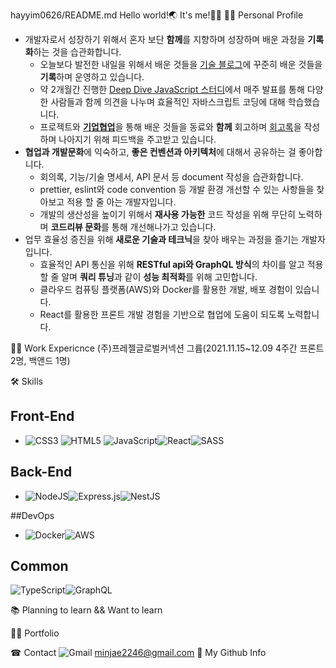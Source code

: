 hayyim0626/README.md
Hello world!🌏 It's me!🙋‍♂
🙋‍♂ Personal Profile
- 개발자로서 성장하기 위해서 혼자 보단 **함께**를 지향하며 성장하며 배운 과정을 **기록화**하는 것을 습관화합니다.
    - 오늘보다 발전한 내일을 위해서 배운 것들을 [기술 블로그](https://velog.io/@minj9_6)에 
    꾸준히 배운 것들을 **기록**하며 운영하고 있습니다.
    - 약 2개월간 진행한 [Deep Dive JavaScript 스터디](https://www.notion.so/Javascript-Study-f1e8f6f35a2d4715812ba613ee7cda74)에서 매주 
    발표를 통해 다양한 사람들과 함께 의견을 나누며 효율적인 
    자바스크립트 코딩에 대해 학습했습니다.
    - 프로젝트와 [**기업협업**](https://www.notion.so/64b3abf3c77f419f927a371ae68f7f66)을 통해 배운 것들을 동료와 **함께** 회고하며 [회고록](https://velog.io/@minj9_6/series/%ED%9A%8C%EA%B3%A0%EB%A1%9D)을 작성하며 나아지기 위해 피드백을 주고받고 있습니다.
- **협업과 개발문화**에 익숙하고, **좋은 컨벤션과 아키텍처**에 대해서  공유하는 걸 좋아합니다.
    - 회의록, 기능/기술 명세서, API 문서 등 document 작성을 습관화합니다.
    - prettier, eslint와 code convention 등 개발 환경 개선할 수 있는 사항들을 찾아보고 적용 할 줄 아는 개발자입니다.
    - 개발의 생산성을 높이기 위해서 **재사용 가능한** 코드 작성을 위해 무단히 노력하며 **코드리뷰 문화**를 통해 개선해나가고 있습니다.
- 업무 효율성 증진을 위해 **새로운 기술과 테크닉**을 찾아 배우는 과정을 즐기는 개발자입니다.
    - 효율적인 API 통신을 위해 **RESTful api와 GraphQL 방식**의 차이를 알고 적용할 줄 알며 **쿼리 튜닝**과 같이 **성능 최적화**를 위해 고민합니다.
    - 클라우드 컴퓨팅 플랫폼(AWS)와 Docker를 활용한 개발, 배포 경험이 있습니다.
    - React를 활용한 프론트 개발 경험을 기반으로 협업에 도움이 되도록 노력합니다.


👨‍💻 Work Expericnce
(주)프레젤글로벌커넥션 그륩(2021.11.15~12.09 4주간 프론트 2명, 백앤드 1명)

🛠 Skills
## Front-End
- ![CSS3](https://img.shields.io/badge/css3-%231572B6.svg?style=for-the-badge&logo=css3&logoColor=white)
![HTML5](https://img.shields.io/badge/html5-%23E34F26.svg?style=for-the-badge&logo=html5&logoColor=white)
![JavaScript](https://img.shields.io/badge/javascript-%23323330.svg?style=for-the-badge&logo=javascript&logoColor=%23F7DF1E)![React](https://img.shields.io/badge/react-%2320232a.svg?style=for-the-badge&logo=react&logoColor=%2361DAFB)![SASS](https://img.shields.io/badge/SASS-hotpink.svg?style=for-the-badge&logo=SASS&logoColor=white)

## Back-End

- ![NodeJS](https://img.shields.io/badge/node.js-6DA55F?style=for-the-badge&logo=node.js&logoColor=white)![Express.js](https://img.shields.io/badge/express.js-%23404d59.svg?style=for-the-badge&logo=express&logoColor=%2361DAFB)![NestJS](https://img.shields.io/badge/nestjs-%23E0234E.svg?style=for-the-badge&logo=nestjs&logoColor=white)

##DevOps

- ![Docker](https://img.shields.io/badge/docker-%230db7ed.svg?style=for-the-badge&logo=docker&logoColor=white)![AWS](https://img.shields.io/badge/AWS-%23FF9900.svg?style=for-the-badge&logo=amazon-aws&logoColor=white)

## Common
![TypeScript](https://img.shields.io/badge/typescript-%23007ACC.svg?style=for-the-badge&logo=typescript&logoColor=white)![GraphQL](https://img.shields.io/badge/-GraphQL-E10098?style=for-the-badge&logo=graphql&logoColor=white)

📚 Planning to learn && Want to learn


👨‍🏫 Portfolio


☎ Contact
![Gmail](https://img.shields.io/badge/Gmail-D14836?style=for-the-badge&logo=gmail&logoColor=white) minjae2246@gmail.com
🤘 My Github Info
